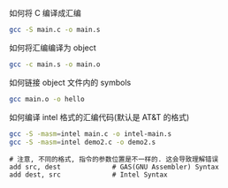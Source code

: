 如何将 C 编译成汇编

```bash
gcc -S main.c -o main.s
```

如何将汇编编译为 object

```bash
gcc -c main.s -o main.o
```

如何链接 object 文件内的 symbols

```bash
gcc main.o -o hello
```

如何编译 intel 格式的汇编代码(默认是 AT&T 的格式)

```bash
gcc -S -masm=intel main.c -o intel-main.s
gcc -S -masm=intel demo2.c -o demo2.s
```

```
# 注意, 不同的格式, 指令的参数位置是不一样的. 这会导致理解错误
add src, dest             # GAS(GNU Assembler) Syntax
add dest, src             # Intel Syntax
```
